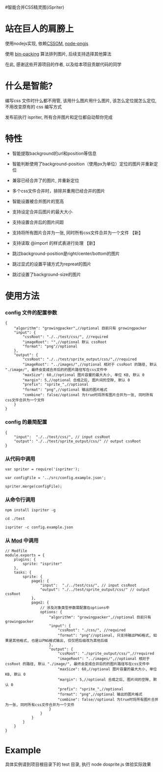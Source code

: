 #智能合并CSS精灵图(iSpriter)

站在巨人的肩膀上
================

使用nodejs实现, 依赖[CSSOM](https://github.com/NV/CSSOM), [node-pngjs](https://github.com/niegowski/node-pngjs)

使用 [bin-packing](https://github.com/jakesgordon/bin-packing) 算法排列图片, 后续支持选择其他算法

在此, 感谢这些开源项目的作者, 以及给本项目贡献代码的同学

什么是智能?
=========

编写css 文件时什么都不用管, 该用什么图片用什么图片, 该怎么定位就怎么定位, 不用改变原有的 css 编写方式

发布前执行 ispriter, 所有合并图片和定位都自动帮你完成

特性
====

+ 智能提取background的url和position等信息
+ 智能判断使用了background-position（使用px为单位）定位的图片并重新定位
+ 兼容已经合并了的图片, 并重新定位
+ 多个css文件合并时，排除并重用已经合并的图片
+ 智能设置被合并图片的宽高
+ 支持设定合并后图片的最大大小
+ 支持设置合并后的图片间距

+ 支持将所有图片合并为一张, 同时所有css文件合并为一个文件 【新】
+ 支持读取 @import 的样式表进行处理 【新】

+ 跳过background-position是right/center/bottom的图片
+ 跳过显式的设置平铺方式为repreat的图片
+ 跳过设置了background-size的图片

使用方法
=======

### config 文件的配置参数

    {
        "algorithm": "growingpacker",//optional 目前只有 growingpacker
        "input": {
            "cssRoot": "./../test/css/", //required
            "imageRoot": "",//optional 默认 cssRoot
            "format": "png"//optional
        },
        "output": {
            "cssRoot": "./../test/sprite_output/css/",//required
            "imageRoot": "../images/",//optional 相对于 cssRoot 的路径, 默认 "./image/", 最终会变成合并后的的图片路径写在css文件中
            "maxSize": 60,//optional 图片容量的最大大小, 单位 KB, 默认 0
            "margin": 5,//optional 合成之后, 图片间的空隙, 默认 0
            "prefix": "sprite_",//optional 
            "format": "png",//optional 输出的图片格式
            "combine": false//optional 为true时将所有图片合并为一张, 同时所有css文件合并为一个文件
        }
    }

### config 的最简配置

    {
        "input":  "./../test/css/", // input cssRoot
        "output": "./../test/sprite_output/css/" // output cssRoot
    }

### 从代码中调用

    var spriter = require('ispriter');

    var configFile = '../src/config.example.json';

    spriter.merge(configFile);

### 从命令行调用
    
    npm install ispriter -g

    cd ./test

    ispriter -c config.example.json

### 从 [Mod](https://github.com/modulejs/modjs) 中调用

    // Modfile
    module.exports = {
        plugins: {
            sprite: "ispriter"
        },
        tasks: {
            sprite: {
                page1: {
                    "input":  "./../test/css/", // input cssRoot
                    "output": "./../test/sprite_output/css/" // output cssRoot
                },
                page2: {
                    // 涉及对象类型参数需配置在options中
                    options: {
                        "algorithm": "growingpacker",//optional 目前只有 growingpacker
                        "input": {
                            "cssRoot": "./css/", //required
                            "format": "png"//optional, 只支持输出PNG格式, 如果是其他格式, 也是以PNG格式输出, 仅仅把后缀改为其他后缀
                        },
                        "output": {
                            "cssRoot": "./sprite_output/css/",//required
                            "imageRoot": "../images/",//optional 相对于 cssRoot 的路径, 默认 "./image/", 最终会变成合并后的的图片路径写在css文件中
                            "maxSize": 60,//optional 图片容量的最大大小, 单位 KB, 默认 0
                            "margin": 5,//optional 合成之后, 图片间的空隙, 默认 0
                            "prefix": "sprite_",//optional 
                            "format": "png",//optional 输出的图片格式
                            "combine": false//optional 为true时将所有图片合并为一张, 同时所有css文件合并为一个文件
                        }
                    }   
                }
            }
        }
    }
    
Example
=======

具体实例请到项目根目录下的 test 目录, 执行 node dosprite.js 体验实际效果
